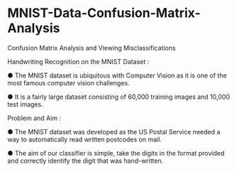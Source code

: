 # MNIST-Data-Confusion-Matrix-Analysis
Confusion Matrix Analysis and Viewing Misclassifications

Handwriting Recognition on the MNIST Dataset : 

● The MNIST dataset is ubiquitous with Computer Vision as it is one of the most famous computer vision challenges.

● It is a fairly large dataset consisting of 60,000 training images and 10,000 test images.

Problem and Aim : 

● The MNIST dataset was developed as the US Postal Service needed a way to automatically read written postcodes on mail.

● The aim of our classifier is simple, take the digits in the format provided and correctly identify the digit that was hand-written.

